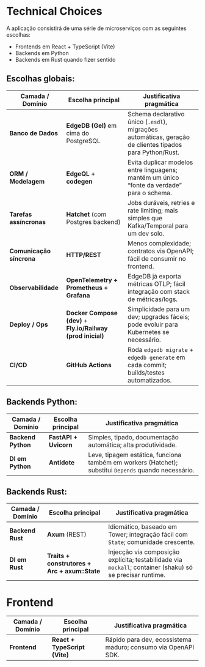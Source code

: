 # Technical Choices


A aplicação consistirá de uma série de microserviços com as seguintes escolhas:

- Frontends em React + TypeScript (Vite)
- Backends em Python
- Backends em Rust quando fizer sentido


## Escolhas globais:


| Camada / Domínio         | Escolha principal                                            | Justificativa pragmática                                                                                  |
| ------------------------ | ------------------------------------------------------------ | --------------------------------------------------------------------------------------------------------- |
| **Banco de Dados**       | **EdgeDB (Gel)** em cima do PostgreSQL                       | Schema declarativo único (`.esdl`), migrações automáticas, geração de clientes tipados para Python/Rust.  |
| **ORM / Modelagem**      | **EdgeQL + codegen**                                         | Evita duplicar modelos entre linguagens; mantém um único “fonte da verdade” para o schema.                |
| **Tarefas assíncronas**  | **Hatchet** (com Postgres backend)                           | Jobs duráveis, retries e rate limiting; mais simples que Kafka/Temporal para um dev solo.                 |
| **Comunicação síncrona** | **HTTP/REST**                                                | Menos complexidade; contratos via OpenAPI; fácil de consumir no frontend.                                 |
| **Observabilidade**      | **OpenTelemetry + Prometheus + Grafana**                     | EdgeDB já exporta métricas OTLP; fácil integração com stack de métricas/logs.                             |
| **Deploy / Ops**         | **Docker Compose (dev)** + **Fly.io/Railway (prod inicial)** | Simplicidade para um dev; upgrades fáceis; pode evoluir para Kubernetes se necessário.                    |
| **CI/CD**                | **GitHub Actions**                                           | Roda `edgedb migrate` + `edgedb generate` em cada commit; builds/testes automatizados.                    |

## Backends Python:

| Camada / Domínio         | Escolha principal                                            | Justificativa pragmática                                                                                  |
| ------------------------ | ------------------------------------------------------------ | --------------------------------------------------------------------------------------------------------- |
| **Backend Python**       | **FastAPI + Uvicorn**                                        | Simples, tipado, documentação automática; alta produtividade.                                             |
| **DI em Python**         | **Antidote**                                                 | Leve, tipagem estática, funciona também em workers (Hatchet); substitui `Depends` quando necessário.      |

## Backends Rust:

| Camada / Domínio         | Escolha principal                                            | Justificativa pragmática                                                                                  |
| ------------------------ | ------------------------------------------------------------ | --------------------------------------------------------------------------------------------------------- |
| **Backend Rust**         | **Axum** (REST)                                              | Idiomático, baseado em Tower; integração fácil com `State`; comunidade crescente.                         |
| **DI em Rust**           | **Traits + construtores + Arc + axum::State**                | Injecção via composição explícita; testabilidade via `mockall`; container (shaku) só se precisar runtime. |

# Frontend

| Camada / Domínio         | Escolha principal                                            | Justificativa pragmática                                                                                  |
| ------------------------ | ------------------------------------------------------------ | --------------------------------------------------------------------------------------------------------- |
| **Frontend**             | **React + TypeScript (Vite)**                                | Rápido para dev, ecossistema maduro; consumo via OpenAPI SDK.                                             |
